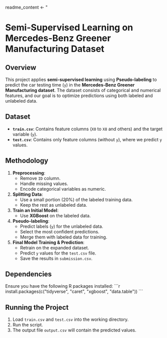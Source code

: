 readme_content <- "
# Semi-Supervised Learning on Mercedes-Benz Greener Manufacturing Dataset

## Overview
This project applies **semi-supervised learning** using **Pseudo-labeling** to predict the car testing time (`y`) in the **Mercedes-Benz Greener Manufacturing dataset**. The dataset consists of categorical and numerical features, and our goal is to optimize predictions using both labeled and unlabeled data.

## Dataset
- **`train.csv`**: Contains feature columns (`X0` to `X8` and others) and the target variable (`y`).
- **`test.csv`**: Contains only feature columns (without `y`), where we predict `y` values.

## Methodology
1. **Preprocessing**:
   - Remove `ID` column.
   - Handle missing values.
   - Encode categorical variables as numeric.
2. **Splitting Data**:
   - Use a small portion (20%) of the labeled training data.
   - Keep the rest as unlabeled data.
3. **Train an Initial Model**:
   - Use **XGBoost** on the labeled data.
4. **Pseudo-labeling**:
   - Predict labels (`y`) for the unlabeled data.
   - Select the most confident predictions.
   - Merge them with labeled data for training.
5. **Final Model Training & Prediction**:
   - Retrain on the expanded dataset.
   - Predict `y` values for the `test.csv` file.
   - Save the results in `submission.csv`.

## Dependencies
Ensure you have the following R packages installed:
\`\`\`r
install.packages(c(\"tidyverse\", \"caret\", \"xgboost\", \"data.table\"))
\`\`\`

## Running the Project
1. Load `train.csv` and `test.csv` into the working directory.
2. Run the script.
3. The output file `output.csv` will contain the predicted values.
